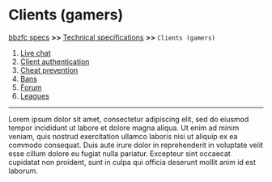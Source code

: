 # Clients (gamers)

[bbzfc specs](../bbzfc_specs.md) **>>** [Technical specifications](technical_specifications.md) **>>** `Clients (gamers)`

1. [Live chat](bbzfc_specs/live_chat.md)
2. [Client authentication](bbzfc_specs/client_authentication.md)
3. [Cheat prevention](bbzfc_specs/cheat_prevention.md)
4. [Bans](bbzfc_specs/bans.md)
5. [Forum](bbzfc_specs/forum.md)
6. [Leagues](bbzfc_specs/leagues.md)

---

Lorem ipsum dolor sit amet, consectetur adipiscing elit, sed do eiusmod tempor incididunt ut labore et dolore magna
aliqua. Ut enim ad minim veniam, quis nostrud exercitation ullamco laboris nisi ut aliquip ex ea commodo consequat. Duis
aute irure dolor in reprehenderit in voluptate velit esse cillum dolore eu fugiat nulla pariatur. Excepteur sint
occaecat cupidatat non proident, sunt in culpa qui officia deserunt mollit anim id est laborum.

